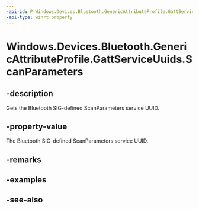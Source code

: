 ----api-id: P:Windows.Devices.Bluetooth.GenericAttributeProfile.GattServiceUuids.ScanParameters
-api-type: winrt property
---<!-- Property syntaxpublic System.Guid ScanParameters { get; }--># Windows.Devices.Bluetooth.GenericAttributeProfile.GattServiceUuids.ScanParameters## -descriptionGets the Bluetooth SIG-defined ScanParameters service UUID.## -property-valueThe Bluetooth SIG-defined ScanParameters service UUID.## -remarks## -examples## -see-also